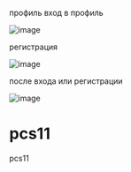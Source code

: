 профиль
вход в профиль

![image](https://github.com/user-attachments/assets/fb293d38-5d9f-4490-8f2d-30bf9d785dba)


регистрация

![image](https://github.com/user-attachments/assets/86bd0ac3-f240-416a-9c28-055d43bbab37)


после входа или регистрации

![image](https://github.com/user-attachments/assets/b8e2f976-6939-403d-b9e7-32d6c2a365dc)










# pcs11
pcs11
